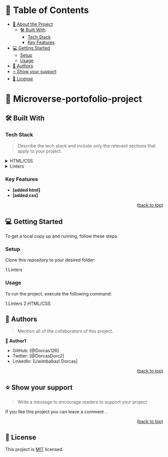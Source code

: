 
<!-- TABLE OF CONTENTS -->

# 📗 Table of Contents

- [📖 About the Project](#about-project)
  - [🛠 Built With](#built-with)
    - [Tech Stack](#tech-stack)
    - [Key Features](#key-features)
- [💻 Getting Started](#getting-started)
  - [Setup](#setup)
  - [Usage](#usage)
- [👥 Authors](#authors)
- [⭐️ Show your support](#support)
- [📝 License](#license)

<!-- PROJECT DESCRIPTION -->

# 📖 Microverse-portofolio-project


## 🛠 Built With <a name="built-with"></a>

### Tech Stack <a name="tech-stack"></a>

> Describe the tech stack and include only the relevant sections that apply to your project.

<details>
  <summary>HTML/CSS</summary>
  <ul>
    <li>HTML/CSS</li>
  </ul>
</details>

<details>
  <summary>Linters</summary>
  <ul>
    <li>Linters</li>
  </ul>
</details>

<!-- Features -->

### Key Features <a name="key-features"></a>

- **[added html]**
- **[added css]**

<p align="right">(<a href="#readme-top">back to top</a>)</p>

<!-- GETTING STARTED -->

## 💻 Getting Started <a name="getting-started"></a>

To get a local copy up and running, follow these steps.

### Setup

Clone this repository to your desired folder:

1.Linters

### Usage

To run the project, execute the following command:

1.Linters
2.HTML/CSS

<!-- AUTHORS -->

## 👥 Authors <a name="authors"></a>

> Mention all of the collaborators of this project.

👤 **Author1**

- GitHub: [@Dorcas126]
- Twitter: [@DorcasDorc2]
- LinkedIn: [Uwimbabazi Dorcas]

<p align="right">(<a href="#readme-top">back to top</a>)</p>

<!-- SUPPORT -->

## ⭐️ Show your support <a name="support"></a>

> Write a message to encourage readers to support your project

If you like this project you can leave a comment ..

<p align="right">(<a href="#readme-top">back to top</a>)</p>

<!-- LICENSE -->

## 📝 License <a name="license"></a>

This project is [MIT](https://choosealicense.com/licenses/mit/) licensed.


